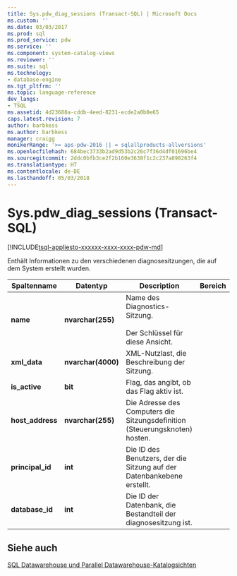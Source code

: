 ```yaml
---
title: Sys.pdw_diag_sessions (Transact-SQL) | Microsoft Docs
ms.custom: ''
ms.date: 03/03/2017
ms.prod: sql
ms.prod_service: pdw
ms.service: ''
ms.component: system-catalog-views
ms.reviewer: ''
ms.suite: sql
ms.technology:
- database-engine
ms.tgt_pltfrm: ''
ms.topic: language-reference
dev_langs:
- TSQL
ms.assetid: 4d23688a-cddb-4eed-8231-ecde2a0b0e65
caps.latest.revision: 7
author: barbkess
ms.author: barbkess
manager: craigg
monikerRange: '>= aps-pdw-2016 || = sqlallproducts-allversions'
ms.openlocfilehash: 684bec3733b2ad9d53b2c26c7f36d4df01696be4
ms.sourcegitcommit: 2ddc0bfb3ce2f2b160e3638f1c2c237a898263f4
ms.translationtype: HT
ms.contentlocale: de-DE
ms.lasthandoff: 05/03/2018
---
```

# <a name="syspdwdiagsessions-transact-sql"></a>Sys.pdw_diag_sessions (Transact-SQL)
[!INCLUDE[tsql-appliesto-xxxxxx-xxxx-xxxx-pdw-md](../../includes/tsql-appliesto-xxxxxx-xxxx-xxxx-pdw-md.md)]

  Enthält Informationen zu den verschiedenen diagnosesitzungen, die auf dem System erstellt wurden.  
  
|Spaltenname|Datentyp|Description|Bereich|  
|-----------------|---------------|-----------------|-----------|  
|**name**|**nvarchar(255)**|Name des Diagnostics-Sitzung.<br /><br /> Der Schlüssel für diese Ansicht.||  
|**xml_data**|**nvarchar(4000)**|XML-Nutzlast, die Beschreibung der Sitzung.||  
|**is_active**|**bit**|Flag, das angibt, ob das Flag aktiv ist.||  
|**host_address**|**nvarchar(255)**|Die Adresse des Computers die Sitzungsdefinition (Steuerungsknoten) hosten.||  
|**principal_id**|**int**|Die ID des Benutzers, der die Sitzung auf der Datenbankebene erstellt.||  
|**database_id**|**int**|Die ID der Datenbank, die Bestandteil der diagnosesitzung ist.|  
  
## <a name="see-also"></a>Siehe auch  
 [SQL Datawarehouse und Parallel Datawarehouse-Katalogsichten](../../relational-databases/system-catalog-views/sql-data-warehouse-and-parallel-data-warehouse-catalog-views.md)  
  
  
